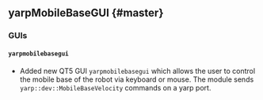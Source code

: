 yarpMobileBaseGUI {#master}
-----------------

### GUIs

#### `yarpmobilebasegui`
* Added new QT5 GUI `yarpmobilebasegui` which allows the user to control the
  mobile base of the robot via keyboard or mouse.
  The module sends `yarp::dev::MobileBaseVelocity` commands on a yarp port.

